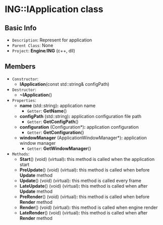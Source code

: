 # ING::IApplication class #  


## Basic Info ##
-  `Description`: Represent for application
-  `Parent Class`: None
-  `Project`: **Engine**/**ING**  (c++, dll)

## Members ##
-  `Constructor`:
	+  **IApplication**(const std::string& configPath)
-  `Destructor`:
	+  **~IApplication**()
-  `Properties`:
	+  **name** (std::string)**:** application name
		*  `Getter`: **GetName**()
	+  **configPath** (std::string)**:** application configuration file path
		*  `Getter`: **GetConfigPath**()
	+  **configuration** (Configuration*)**:** application configuration
		*  `Getter`: **GetConfiguration**()
	+  **windowManager** (ApplicationWindowManager*)**:** application window manager
		*  `Getter`: **GetWindowManager**()
-  `Methods`:
	+  **Start**() (void) (virtual)**:** this method is called when the application start
	+  **PreUpdate**() (void) (virtual)**:** this method is called when before **Update** method
	+  **Update**() (void) (virtual)**:** this method is called every frame
	+  **LateUpdate**() (void) (virtual)**:** this method is called when after **Update** method
	+  **PreRender**() (void) (virtual)**:** this method is called when before **Render** method
	+  **Render**() (void) (virtual)**:** this method is called when engine render
	+  **LateRender**() (void) (virtual)**:** this method is called when after **Render** method